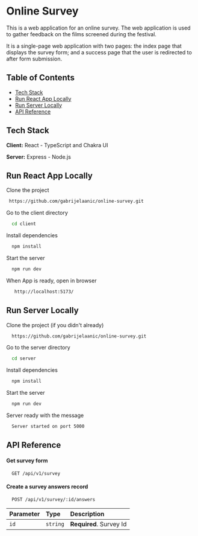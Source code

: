 # Online Survey 

This is a web application for an online survey. The web application is used to gather feedback on the films screened during the festival.

It is a single-page web application with two pages: the index page that displays the survey form; and a success page that the user is redirected to after form submission.


## Table of Contents

- [Tech Stack](#tech-stack)
- [Run React App Locally](#run-react-app-locally)
- [Run Server Locally](#run-server-locally)
- [API Reference](#api-reference)
## Tech Stack

**Client:** React - TypeScript and Chakra UI

**Server:** Express - Node.js


## Run React App Locally

Clone the project

```bash
 https://github.com/gabrijelaanic/online-survey.git
```

Go to the client directory

```bash
  cd client
```

Install dependencies

```bash
  npm install
```

Start the server

```bash
  npm run dev
```

When App is ready, open in browser

```bash
   http://localhost:5173/
```


## Run Server Locally

Clone the project (if you didn't already)

```bash
  https://github.com/gabrijelaanic/online-survey.git
```

Go to the server directory

```bash
  cd server
```

Install dependencies

```bash
  npm install
```

Start the server

```bash
  npm run dev
```

Server ready with the message

```bash
  Server started on port 5000
```


## API Reference

#### Get survey form

```http
  GET /api/v1/survey
```

#### Create a survey answers record

```http
  POST /api/v1/survey/:id/answers
```

| Parameter | Type     | Description                       |
| :-------- | :------- | :-------------------------------- |
| `id`      | `string` | **Required**. Survey Id |
